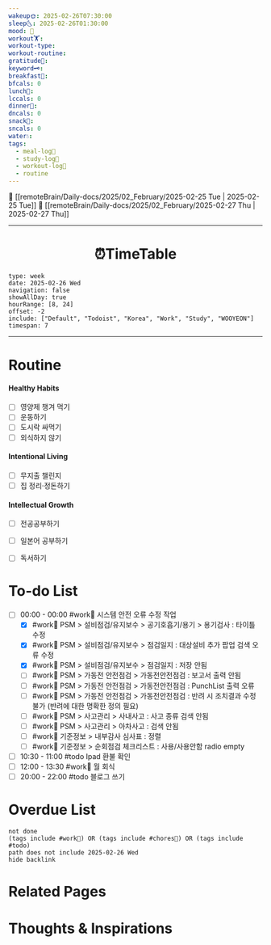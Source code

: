 ```yaml
---
wakeup🌞: 2025-02-26T07:30:00
sleep🌜: 2025-02-26T01:30:00
mood: 🤗
workout🏋️: 
workout-type: 
workout-routine: 
gratitude🙏: 
keyword🗝️: 
breakfast🍳: 
bfcals: 0
lunch🍚: 
lccals: 0
dinner🥗: 
dncals: 0
snack🍬: 
sncals: 0
water💧: 
tags:
  - meal-log📝
  - study-log📓
  - workout-log💪
  - routine
---
```


🔺 [[remoteBrain/Daily-docs/2025/02_February/2025-02-25 Tue | 2025-02-25 Tue]]
🔻 [[remoteBrain/Daily-docs/2025/02_February/2025-02-27 Thu | 2025-02-27 Thu]]
___
<h1> <center>⏰TimeTable </center> </h1>

```gEvent
type: week
date: 2025-02-26 Wed
navigation: false
showAllDay: true
hourRange: [8, 24]
offset: -2
include: ["Default", "Todoist", "Korea", "Work", "Study", "WOOYEON"]
timespan: 7
```

--- 


# Routine 

####  Healthy Habits
- [ ] 영양제 챙겨 먹기
- [ ] 운동하기
- [ ] 도시락 싸먹기 
- [ ] 외식하지 않기 

####  Intentional Living 
- [ ] 무지출 챌린지 
- [ ] 집 정리·정돈하기

#### Intellectual Growth
- [ ] 전공공부하기
- [ ] 일본어 공부하기
- [ ] 독서하기



# To-do List

- [ ] 00:00 - 00:00 #work💼 시스템 안전 오류 수정 작업
	- [x] #work💼 PSM > 설비점검/유지보수 > 공기호흡기/용기 > 용기검사 : 타이틀 수정
	- [x] #work💼 PSM > 설비점검/유지보수 > 점검일지 : 대상설비 추가 팝업 검색 오류 수정
	- [x] #work💼 PSM > 설비점검/유지보수 > 점검일지 : 저장 안됨
	- [ ] #work💼 PSM > 가동전 안전점검 > 가동전안전점검 : 보고서 출력 안됨 
	- [ ] #work💼 PSM > 가동전 안전점검 > 가동전안전점검 : PunchList 출력 오류
	- [ ] #work💼 PSM > 가동전 안전점검 > 가동전안전점검 : 반려 시 조치결과 수정 불가 (반려에 대한 명확한 정의 필요)
	- [ ] #work💼 PSM > 사고관리 > 사내사고 : 사고 종류 검색 안됨 
	- [ ] #work💼 PSM > 사고관리 > 아차사고 : 검색 안됨 
	- [ ] #work💼 기준정보 > 내부감사 심사표 : 정렬 
	- [ ] #work💼 기준정보 > 순회점검 체크리스트 : 사용/사용안함 radio empty 
- [ ] 10:30 - 11:00 #todo Ipad 환불 확인
- [ ] 12:00 - 13:30 #work💼 월 회식
- [ ] 20:00 - 22:00 #todo 블로그 쓰기

# Overdue List
```tasks
not done
(tags include #work💼) OR (tags include #chores🧺) OR (tags include #todo)
path does not include 2025-02-26 Wed
hide backlink
```

# Related Pages



# Thoughts & Inspirations

